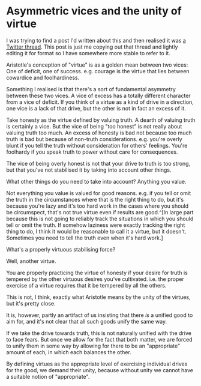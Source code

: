# Asymmetric vices and the unity of virtue

I was trying to find a post I'd written about this and then realised it was [a Twitter thread](https://x.com/DRMacIver/status/1662193450450649092).
This post is just me copying out that thread and lightly editing it for format so I have somewhere more stable to refer to it.

Aristotle's conception of "virtue" is as a golden mean between two vices: One of deficit, one of success. e.g. courage is the virtue that lies between cowardice and foolhardiness.

Something I realised is that there's a sort of fundamental asymmetry between these two vices. A vice of excess has a totally different character from a vice of deficit.
If you think of a virtue as a kind of drive in a direction, one vice is a lack of that drive, but the other is not in fact an excess of it.

Take honesty as the virtue defined by valuing truth. A dearth of valuing truth is certainly a vice. But the vice of being "too honest" is not really about valuing truth too much. An excess of honesty is bad not because too much truth is bad but because of non-truth considerations.
e.g. you're overly blunt if you tell the truth without consideration for others' feelings. You're foolhardy if you speak truth to power without care for consequences.

The vice of being overly honest is not that your drive to truth is too strong, but that you've not stabilised it by taking into account other things.

What other things do you need to take into account? Anything you value.

Not everything you value is valued for good reasons. e.g. if you tell or omit the truth in the circumstances where that is the right thing to do, but it's because you're lazy and it's too hard work in the cases where you should be circumspect, that's not true virtue even if results are good.^[In large part because this is not going to reliably track the situations in which you should tell or omit the truth. If somehow laziness were exactly tracking the right thing to do, I think it would be reasonable to call it a virtue, but it doesn't. Sometimes you need to tell the truth even when it's hard work.]

What's a properly virtuous stabilising force?

Well, another virtue.

You are properly practicing the virtue of honesty if your desire for truth is tempered by the other virtuous desires you've cultivated.
i.e. the proper exercise of a virtue requires that it be tempered by all the others.

This is not, I think, exactly what Aristotle means by the unity of the virtues, but it's pretty close.

It is, however, partly an artifact of us insisting that there *is* a unified good to aim for, and it's not clear that all such goods unify the same way.

If we take the drive towards truth, this is not naturally unified with the drive to face fears. But once we allow for the fact that both matter, we are forced to unify them in some way by allowing for there to be an "appropriate" amount of each, in which each balances the other.

By defining virtues as the appropriate level of exercising individual drives for the good, we demand their unity, because without unity we cannot have a suitable notion of "appropriate".
